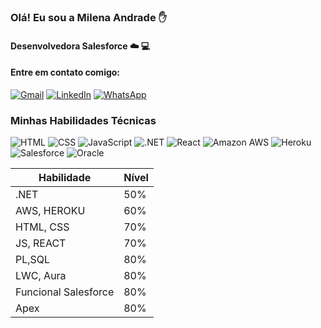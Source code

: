 ### Olá! Eu sou a Milena Andrade ✋

#### Desenvolvedora Salesforce ☁️ 💻

#### Entre em contato comigo:


[![Gmail](https://img.shields.io/badge/Gmail-D14836?style=for-the-badge&logo=gmail&logoColor=white)](mailto:milena.costandrade123456@gmail.com)    [![LinkedIn](https://img.shields.io/badge/LinkedIn-0077B5?style=for-the-badge&logo=linkedin&logoColor=white)](https://www.linkedin.com/in/milena-andrade-6ab942199/) [![WhatsApp](https://img.shields.io/badge/WhatsApp-25D366?style=for-the-badge&logo=whatsapp&logoColor=white)](https://api.whatsapp.com/send?phone=13996703463)

### Minhas Habilidades Técnicas
![HTML](https://img.shields.io/badge/HTML-239120?style=for-the-badge&logo=html5&logoColor=white) ![CSS](https://img.shields.io/badge/CSS-239120?style=for-the-badge&logo=css3&logoColor=white) ![JavaScript](https://img.shields.io/badge/JavaScript-F7DF1E?style=for-the-badge&logo=javascript&logoColor=black) ![.NET](https://img.shields.io/badge/.NET-5C2D91?style=for-the-badge&logo=.net&logoColor=white) ![React](https://img.shields.io/badge/React-20232A?style=for-the-badge&logo=react&logoColor=61DAFB) ![Amazon AWS](https://img.shields.io/badge/Amazon_AWS-FF9900?style=for-the-badge&logo=amazonaws&logoColor=white) ![Heroku](https://img.shields.io/badge/Heroku-430098?style=for-the-badge&logo=heroku&logoColor=white) ![Salesforce](https://img.shields.io/badge/Salesforce-00A1E0?style=for-the-badge&logo=Salesforce&logoColor=white) ![Oracle](https://img.shields.io/badge/Oracle-F80000?style=for-the-badge&logo=oracle&logoColor=black)




| Habilidade               | Nível     |
| -----------------------  | --------- |
| .NET                     | 50%       |
| AWS, HEROKU              | 60%       |
| HTML, CSS                | 70%       |
| JS, REACT                | 70%       |
| PL,SQL                   | 80%       |
| LWC, Aura                | 80%       |
| Funcional Salesforce     | 80%       |
| Apex                     | 80%       |

